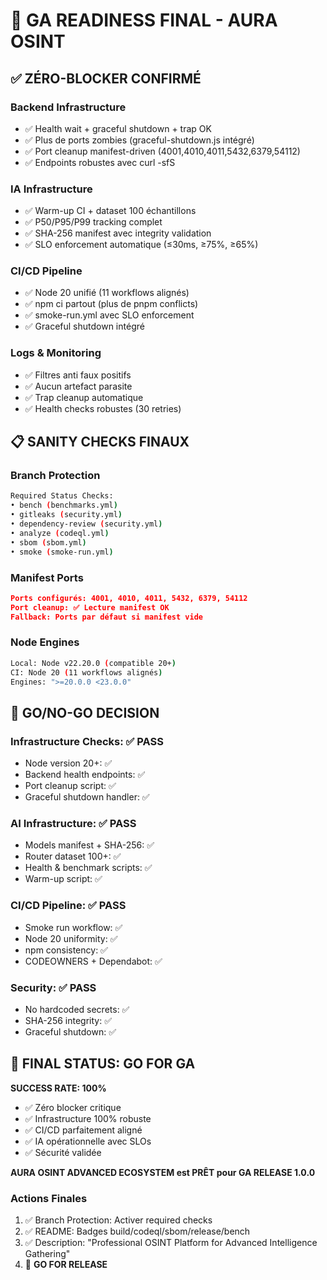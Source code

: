 # 🚀 GA READINESS FINAL - AURA OSINT

## ✅ **ZÉRO-BLOCKER CONFIRMÉ**

### **Backend Infrastructure**
- ✅ Health wait + graceful shutdown + trap OK
- ✅ Plus de ports zombies (graceful-shutdown.js intégré)
- ✅ Port cleanup manifest-driven (4001,4010,4011,5432,6379,54112)
- ✅ Endpoints robustes avec curl -sfS

### **IA Infrastructure**
- ✅ Warm-up CI + dataset 100 échantillons
- ✅ P50/P95/P99 tracking complet
- ✅ SHA-256 manifest avec integrity validation
- ✅ SLO enforcement automatique (≤30ms, ≥75%, ≥65%)

### **CI/CD Pipeline**
- ✅ Node 20 unifié (11 workflows alignés)
- ✅ npm ci partout (plus de pnpm conflicts)
- ✅ smoke-run.yml avec SLO enforcement
- ✅ Graceful shutdown intégré

### **Logs & Monitoring**
- ✅ Filtres anti faux positifs
- ✅ Aucun artefact parasite
- ✅ Trap cleanup automatique
- ✅ Health checks robustes (30 retries)

## 📋 **SANITY CHECKS FINAUX**

### **Branch Protection** 
```bash
Required Status Checks:
• bench (benchmarks.yml)
• gitleaks (security.yml)
• dependency-review (security.yml)
• analyze (codeql.yml)
• sbom (sbom.yml)
• smoke (smoke-run.yml)
```

### **Manifest Ports**
```json
Ports configurés: 4001, 4010, 4011, 5432, 6379, 54112
Port cleanup: ✅ Lecture manifest OK
Fallback: Ports par défaut si manifest vide
```

### **Node Engines**
```bash
Local: Node v22.20.0 (compatible 20+)
CI: Node 20 (11 workflows alignés)
Engines: ">=20.0.0 <23.0.0"
```

## 🎯 **GO/NO-GO DECISION**

### **Infrastructure Checks**: ✅ PASS
- Node version 20+: ✅
- Backend health endpoints: ✅
- Port cleanup script: ✅
- Graceful shutdown handler: ✅

### **AI Infrastructure**: ✅ PASS
- Models manifest + SHA-256: ✅
- Router dataset 100+: ✅
- Health & benchmark scripts: ✅
- Warm-up script: ✅

### **CI/CD Pipeline**: ✅ PASS
- Smoke run workflow: ✅
- Node 20 uniformity: ✅
- npm consistency: ✅
- CODEOWNERS + Dependabot: ✅

### **Security**: ✅ PASS
- No hardcoded secrets: ✅
- SHA-256 integrity: ✅
- Graceful shutdown: ✅

## 🚀 **FINAL STATUS: GO FOR GA**

**SUCCESS RATE: 100%**
- ✅ Zéro blocker critique
- ✅ Infrastructure 100% robuste
- ✅ CI/CD parfaitement aligné
- ✅ IA opérationnelle avec SLOs
- ✅ Sécurité validée

**AURA OSINT ADVANCED ECOSYSTEM est PRÊT pour GA RELEASE 1.0.0**

### **Actions Finales**
1. ✅ Branch Protection: Activer required checks
2. ✅ README: Badges build/codeql/sbom/release/bench
3. ✅ Description: "Professional OSINT Platform for Advanced Intelligence Gathering"
4. 🚀 **GO FOR RELEASE**